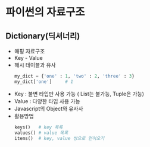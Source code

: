 # 파이썬의 자료구조

## Dictionary(딕셔너리)
- 매핑 자료구조
- Key - Value
- 해시 테이블과 유사
    ```python
    my_dict = {'one' : 1, 'two' : 2, 'three' : 3}
    my_dict['one']     # 1
    ```
- Key : 불변 타입만 사용 가능 ( List는 불가능, Tuple은 가능)
- Value : 다양한 타입 사용 가능
- Javascript의 Object와 유사사
- 활용방법
    ```python
    keys()   # key 목록
    values() # value 목록
    items()  # key, value 쌍으로 얻어오기
    ```